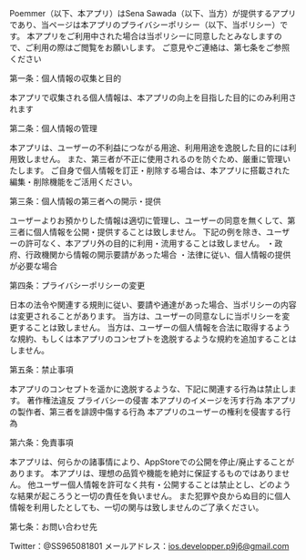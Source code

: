 Poemmer（以下、本アプリ）はSena Sawada（以下、当方）が提供するアプリであり、当ページは本アプリのプライバシーポリシー（以下、当ポリシー）です。 本アプリをご利用中された場合は当ポリシーに同意したとみなしますので、ご利用の際はご閲覧をお願いします。 ご意見やご連絡は、第七条をご参照ください

第一条：個人情報の収集と目的

本アプリで収集される個人情報は、本アプリの向上を目指した目的にのみ利用されます

第二条：個人情報の管理

本アプリは、ユーザーの不利益につながる用途、利用用途を逸脱した目的には利用致しません。 また、第三者が不正に使用されるのを防ぐため、厳重に管理いたします。 ご自身で個人情報を訂正・削除する場合は、本アプリに搭載された編集・削除機能をご活用ください。

第三条：個人情報の第三者への開示・提供

ユーザーよりお預かりした情報は適切に管理し、ユーザーの同意を無くして、第三者に個人情報を公開・提供することは致しません。 下記の例を除き、ユーザーの許可なく、本アプリ外の目的に利用・流用することは致しません。 ・政府、行政機関から情報の開示要請があった場合 ・法律に従い、個人情報の提供が必要な場合

第四条：プライバシーポリシーの変更

日本の法令や関連する規則に従い、要請や通達があった場合、当ポリシーの内容は変更されることがあります。 当方は、ユーザーの同意なしに当ポリシーを変更することは致しません。 当方は、ユーザーの個人情報を合法に取得するような規約、もしくは本アプリのコンセプトを逸脱するような規約を追加することはしません。

第五条：禁止事項

本アプリのコンセプトを遥かに逸脱するような、下記に関連する行為は禁止します。 著作権法違反 プライバシーの侵害 本アプリのイメージを汚す行為 本アプリの製作者、第三者を誹謗中傷する行為 本アプリのユーザーの権利を侵害する行為

第六条：免責事項

本アプリは、何らかの諸事情により、AppStoreでの公開を停止/廃止することがあります。 本アプリは、理想の品質や機能を絶対に保証するものではありません。 他ユーザー個人情報を許可なく共有・公開することは禁止とし、どのような結果が起ころうと一切の責任を負いません。 また犯罪や良からぬ目的に個人情報を利用したとしても、一切の関与は致しませんのご了承ください。

第七条：お問い合わせ先

Twitter：@SS965081801 メールアドレス：ios.developper.p9j6@gmail.com
